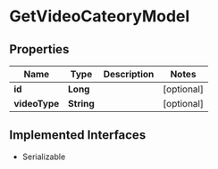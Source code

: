 

# GetVideoCateoryModel


## Properties

Name | Type | Description | Notes
------------ | ------------- | ------------- | -------------
**id** | **Long** |  |  [optional]
**videoType** | **String** |  |  [optional]


## Implemented Interfaces

* Serializable


